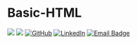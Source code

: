 # Basic-HTML

[![](https://visitcount.itsvg.in/api?id=misskalyani&icon=0&color=0)](https://visitcount.itsvg.in)
![](https://img.shields.io/github/followers/misskalyani?style=social)
[![GitHub](https://badgen.net/badge/icon/github?icon=github&label)](https://github.com/misskalyani)
 [![LinkedIn](https://img.shields.io/badge/LinkedIn-%230077B5.svg?logo=linkedin&logoColor=white)](https://www.linkedin.com/in/kalyani-chaudhari-255632295) 
 [![Email Badge](https://img.shields.io/badge/Gmail-Contact_Me-green?style=flat-square&logo=gmail&logoColor=FFFFFF&labelColor=3A3B3C&color=62F1CD)](mailto:kalyanichaudhari281@gmail.com)
